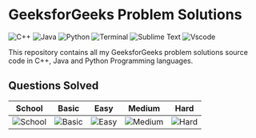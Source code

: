 # GeeksforGeeks Problem Solutions

![C++](https://custom-icon-badges.herokuapp.com/badge/C++-9C033A.svg?logo=cpp2&logoColor=white)
![Java](https://custom-icon-badges.herokuapp.com/badge/Java-E34F26?logo=java&logoColor=white)
![Python](https://img.shields.io/badge/Python-0078D7.svg?logo=python&logoColor=white)
![Terminal](https://img.shields.io/badge/Windows%20Terminal-4D4D4D?logo=windows%20terminal&logoColor=white)
![Sublime Text](https://img.shields.io/badge/sublime_text-%23575757.svg?logo=sublime-text&logoColor=important)
![Vscode](https://img.shields.io/badge/Visual_Studio_Code-0078D4?logo=visual%20studio%20code&logoColor=white)

This repository contains all my GeeksforGeeks problem solutions source code in C++, Java and Python Programming languages.

## Questions Solved

| School                                                   | Basic                                                | Easy                                                | Medium                                                   | Hard                                              |
| -------------------------------------------------------- | ---------------------------------------------------- | --------------------------------------------------- | -------------------------------------------------------- | ------------------------------------------------- |
| ![School](https://img.shields.io/badge/School-08-violet) | ![Basic](https://img.shields.io/badge/Basic-51-blue) | ![Easy](https://img.shields.io/badge/Easy-85-green) | ![Medium](https://img.shields.io/badge/Medium-71-yellow) | ![Hard](https://img.shields.io/badge/Hard-10-red) |
